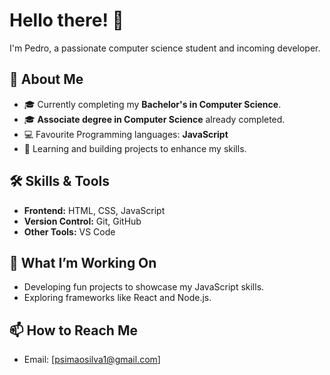 # Hello there! 👋  
I'm Pedro, a passionate computer science student and incoming developer. 

## 🚀 About Me  
- 🎓 Currently completing my **Bachelor's in Computer Science**.
- 🎓 **Associate degree in Computer Science** already completed.
- 💻 Favourite Programming languages: **JavaScript**  
- 🌱 Learning and building projects to enhance my skills.  

## 🛠️ Skills & Tools  
- **Frontend:** HTML, CSS, JavaScript  
- **Version Control:** Git, GitHub  
- **Other Tools:** VS Code  

## 🌟 What I’m Working On  
- Developing fun projects to showcase my JavaScript skills.  
- Exploring frameworks like React and Node.js.    

## 📫 How to Reach Me  
- Email: [psimaosilva1@gmail.com]